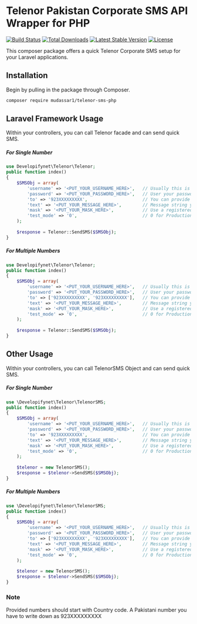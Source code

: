 # Telenor Pakistan Corporate SMS API Wrapper for PHP

<a href="https://travis-ci.org/developifynet/telenor-php"><img src="https://travis-ci.org/laravel/framework.svg" alt="Build Status"></a>
<a href="https://packagist.org/packages/developifynet/telenor-php"><img src="https://poser.pugx.org/developifynet/telenor-php/d/total.svg" alt="Total Downloads"></a>
<a href="https://packagist.org/packages/developifynet/telenor-php"><img src="https://poser.pugx.org/developifynet/telenor-php/v/stable.svg" alt="Latest Stable Version"></a>
<a href="https://packagist.org/packages/developifynet/telenor-php"><img src="https://poser.pugx.org/developifynet/telenor-php/license.svg" alt="License"></a>

This composer package offers a quick Telenor Corporate SMS setup for your Laravel applications.

## Installation

Begin by pulling in the package through Composer.

```bash
composer require mudassar1/telenor-sms-php
```

## Laravel Framework Usage

Within your controllers, you can call Telenor facade and can send quick SMS.

##### For Single Number
```php
use Developifynet\Telenor\Telenor;
public function index()
{
    $SMSObj = array(
        'username' => '<PUT_YOUR_USERNAME_HERE>',   // Usually this is mobile number
        'password' => '<PUT_YOUR_PASSWORD_HERE>',   // User your password here
        'to' => '923XXXXXXXXX',                     // You can provide single number as string or an array of numbers
        'text' => '<PUT_YOUR_MESSAGE_HERE>',        // Message string you want to send to provided number(s)
        'mask' => '<PUT_YOUR_MASK_HERE>',           // Use a registered mask with Telenor
        'test_mode' => '0',                         // 0 for Production, 1 for Mocking as Test
    );
    
    $response = Telenor::SendSMS($SMSObj);
}
```

##### For Multiple Numbers
```php
use Developifynet\Telenor\Telenor;
public function index()
{
    $SMSObj = array(
        'username' => '<PUT_YOUR_USERNAME_HERE>',   // Usually this is mobile number
        'password' => '<PUT_YOUR_PASSWORD_HERE>',   // User your password here
        'to' => ['923XXXXXXXXX', '923XXXXXXXXX'],   // You can provide single number as string or an array of numbers
        'text' => '<PUT_YOUR_MESSAGE_HERE>',        // Message string you want to send to provided number(s)
        'mask' => '<PUT_YOUR_MASK_HERE>',           // Use a registered mask with Telenor
        'test_mode' => '0',                         // 0 for Production, 1 for Mocking as Test
    );
    
    $response = Telenor::SendSMS($SMSObj);
}
```

## Other Usage

Within your controllers, you can call TelenorSMS Object and can send quick SMS.



##### For Single Number
```php
use \Developifynet\Telenor\TelenorSMS;
public function index()
{
    $SMSObj = array(
        'username' => '<PUT_YOUR_USERNAME_HERE>',   // Usually this is mobile number
        'password' => '<PUT_YOUR_PASSWORD_HERE>',   // User your password here
        'to' => '923XXXXXXXXX',                     // You can provide single number as string or an array of numbers
        'text' => '<PUT_YOUR_MESSAGE_HERE>',        // Message string you want to send to provided number(s)
        'mask' => '<PUT_YOUR_MASK_HERE>',           // Use a registered mask with Telenor
        'test_mode' => '0',                         // 0 for Production, 1 for Mocking as Test
    );
    
    $telenor = new TelenorSMS();
    $response = $telenor->SendSMS($SMSObj);
}
```

##### For Multiple Numbers
```php
use \Developifynet\Telenor\TelenorSMS;
public function index()
{
    $SMSObj = array(
        'username' => '<PUT_YOUR_USERNAME_HERE>',   // Usually this is mobile number
        'password' => '<PUT_YOUR_PASSWORD_HERE>',   // User your password here
        'to' => ['923XXXXXXXXX', '923XXXXXXXXX'],   // You can provide single number as string or an array of numbers
        'text' => '<PUT_YOUR_MESSAGE_HERE>',        // Message string you want to send to provided number(s)
        'mask' => '<PUT_YOUR_MASK_HERE>',           // Use a registered mask with Telenor
        'test_mode' => '0',                         // 0 for Production, 1 for Mocking as Test
    );
    
    $telenor = new TelenorSMS();
    $response = $telenor->SendSMS($SMSObj);
}
```

### Note
Provided numbers should start with Country code. A Pakistani number you have to write down as 923XXXXXXXXX
